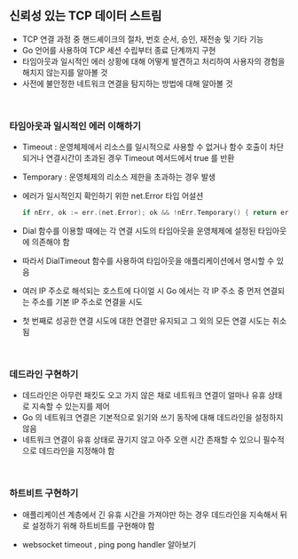 
## 신뢰성 있는 TCP 데이터 스트림

- TCP 연결 과정 중 핸드셰이크의 절차, 번호 순서, 승인, 재전송 및 기타 기능
- Go 언어를 사용하여 TCP 세션 수립부터 종료 단계까지 구현
- 타임아웃과 일시적인 에러 상황에 대해 어떻게 발견하고 처리하여 사용자의 경험을 해치지 않는지를 알아볼 것
- 사전에 불안정한 네트워크 연결을 탐지하는 방법에 대해 알아볼 것

<br />

### 타임아웃과 일시적인 에러 이해하기

- Timeout : 운영체제에서 리소스를 일시적으로 사용할 수 없거나 함수 호출이 차단되거나 연결시간이 초과된 경우 Timeout 메서드에서 true 를 반환

- Temporary : 운영체제의 리소스 제한을 초과하는 경우 발생

- 에러가 일시적인지 확인하기 위한 net.Error 타입 어설션
    ```go
    if nErr, ok := err.(net.Error); ok && !nErr.Temporary() { return err}
    ```

- Dial 함수를 이용할 때에는 각 연결 시도의 타임아웃을 운영체제에 설정된 타임아웃에 의존해야 함
- 따라서 DialTimeout 함수를 사용하여 타임아웃을 애플리케이션에서 명시할 수 있음
- 여러 IP 주소로 해석되는 호스트에 다이얼 시 Go 에서는 각 IP 주소 중 먼저 연결되는 주소를 기본 IP 주소로 연결을 시도
- 첫 번째로 성공한 연결 시도에 대한 연결만 유지되고 그 외의 모든 연결 시도는 취소됨


<br />

### 데드라인 구현하기

- 데드라인은 아무런 패킷도 오고 가지 않은 채로 네트워크 연결이 얼마나 유휴 상태로 지속할 수 있는지를 제어
- Go 의 네트워크 연결은 기본적으로 읽기와 쓰기 동작에 대해 데드라인을 설정하지 않음
- 네트워크 연결이 유휴 상태로 끊기지 않고 아주 오랜 시간 존재할 수 있으니 필수적으로 데드라인을 지정해야 함


<br />


### 하트비트 구현하기

- 애플리케이션 계층에서 긴 유휴 시간을 가져야만 하는 경우 데드라인을 지속해서 뒤로 설정하기 위해 하트비트를 구현해야 함




- websocket timeout , ping pong handler 알아보기